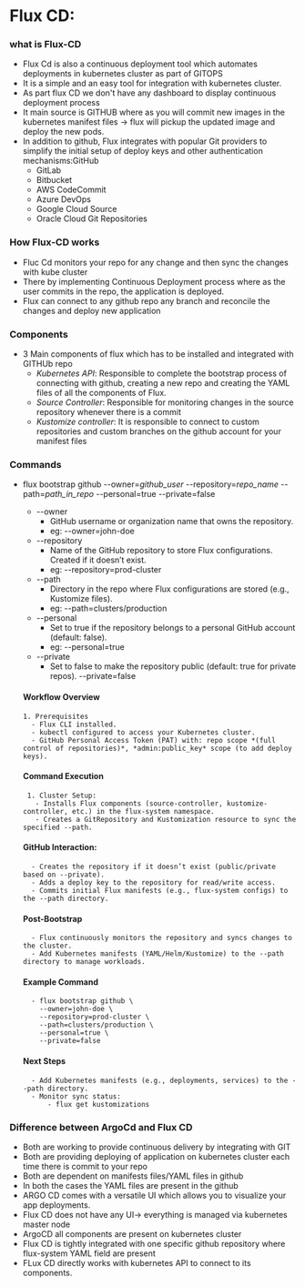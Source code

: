# Flux CD:

### what is Flux-CD
- Flux Cd is also a continuous deployment tool which automates deployments in kubernetes cluster as part of GITOPS
- It is a simple and an easy tool for integration with kubernetes cluster.
- As part flux CD we don't have any dashboard to display continuous deployment process
- It main source is GITHUB where as you will commit new images in the kubernetes manifest files → flux will pickup the updated image and deploy the new pods.
- In addition to github, Flux integrates with popular Git providers to simplify the initial setup of deploy keys and other authentication mechanisms:GitHub
   - GitLab
   - Bitbucket
   - AWS CodeCommit
   - Azure DevOps
   - Google Cloud Source
   - Oracle Cloud Git Repositories

### How Flux-CD works
- Fluc Cd monitors your repo for any change and then sync the changes with kube cluster
- There by implementing Continuous Deployment process where as the user commits in the repo, the application is deployed.
- Flux can connect to any github repo any branch and reconcile the changes and deploy new application

### Components
- 3 Main components of flux which has to be installed and integrated with GITHUb repo
   - *Kubernetes API*: Responsible to complete the bootstrap process of connecting with github, creating a new repo and creating the YAML files of all the components of Flux.
   - *Source Controller*: Responsible for monitoring changes in the source repository   whenever there is a commit
   - *Kustomize controller*: It is responsible to connect to custom repositories and custom branches on the github account for your manifest files

### Commands
- flux bootstrap github --owner=*github_user* --repository=*repo_name* --path=*path_in_repo* --personal=true --private=false

  - --owner	
     - GitHub username or organization name that owns the repository.	
     - eg: --owner=john-doe
  - --repository	
     - Name of the GitHub repository to store Flux configurations. Created if it doesn’t exist.	
     - eg: --repository=prod-cluster
  - --path	
     - Directory in the repo where Flux configurations are stored (e.g., Kustomize files).	
     - eg: --path=clusters/production
  - --personal	
     - Set to true if the repository belongs to a personal GitHub account (default: false).	
     - eg: --personal=true
  - --private	
     - Set to false to make the repository public (default: true for private repos).	--private=false
  
  #### Workflow Overview
      1. Prerequisites
        - Flux CLI installed.
        - kubectl configured to access your Kubernetes cluster.
        - GitHub Personal Access Token (PAT) with: repo scope *(full control of repositories)*, *admin:public_key* scope (to add deploy keys).

  #### Command Execution
       1. Cluster Setup:
         - Installs Flux components (source-controller, kustomize-controller, etc.) in the flux-system namespace.
         - Creates a GitRepository and Kustomization resource to sync the specified --path.

  #### GitHub Interaction:
        - Creates the repository if it doesn’t exist (public/private based on --private).
        - Adds a deploy key to the repository for read/write access.
        - Commits initial Flux manifests (e.g., flux-system configs) to the --path directory.

  #### Post-Bootstrap
        - Flux continuously monitors the repository and syncs changes to the cluster.
        - Add Kubernetes manifests (YAML/Helm/Kustomize) to the --path directory to manage workloads.

  #### Example Command
        - flux bootstrap github \
          --owner=john-doe \
          --repository=prod-cluster \
          --path=clusters/production \
          --personal=true \
          --private=false
  #### Next Steps
        - Add Kubernetes manifests (e.g., deployments, services) to the --path directory.
        - Monitor sync status:
            - flux get kustomizations

### Difference between ArgoCd and Flux CD
- Both are working to provide continuous delivery by integrating with GIT
- Both are providing deploying of application on kubernetes cluster each time there is commit to your repo
- Both are dependent on manifests files/YAML files in github
- In both the cases the YAML files are present in the github
- ARGO CD comes with a versatile UI which allows you to visualize your app deployments.
- Flux CD does not have any UI-> everything is managed via kubernetes master node
- ArgoCD all components are present on kubernetes cluster
- Flux CD is tightly integrated with one specific github repository where flux-system YAML field are present
- FLux CD directly works with kubernetes API to connect to its components.

